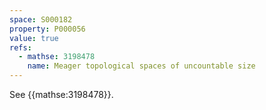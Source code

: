 ```yaml
---
space: S000182
property: P000056
value: true
refs:
  - mathse: 3198478
    name: Meager topological spaces of uncountable size
---
```


See {{mathse:3198478}}.